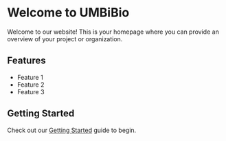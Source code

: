 # Welcome to UMBiBio

Welcome to our website! This is your homepage where you can provide an overview of your project or organization.

## Features

- Feature 1
- Feature 2
- Feature 3

## Getting Started

Check out our [Getting Started](docs/getting-started.md) guide to begin.
